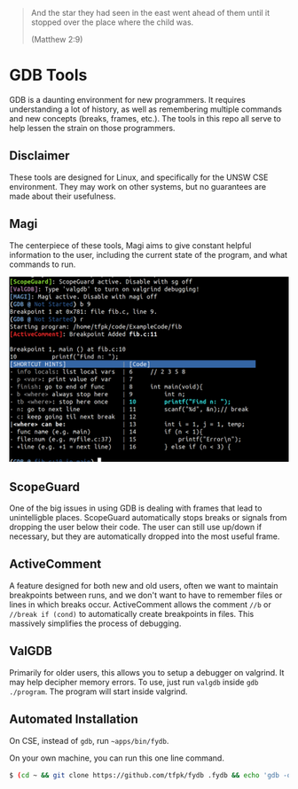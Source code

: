 > And the star they had seen in the east went ahead of them until it stopped over the place where the child was.
>
> (Matthew 2:9)

# GDB Tools

GDB is a daunting environment for new programmers. It requires understanding a lot of history, as well as remembering multiple commands and new concepts (breaks, frames, etc.).
The tools in this repo all serve to help lessen the strain on those programmers.

## Disclaimer

These tools are designed for Linux, and specifically for the UNSW CSE environment. They may work on other systems, but no guarantees are made about their usefulness.

## Magi

The centerpiece of these tools, Magi aims to give constant helpful information to the user, including the current state of the program, and what commands to run.

![Example](example.png)

## ScopeGuard

One of the big issues in using GDB is dealing with frames that lead to unintelligble places. ScopeGuard automatically stops breaks or signals from dropping the user below their code.
The user can still use up/down if necessary, but they are automatically dropped into the most useful frame.

## ActiveComment

A feature designed for both new and old users, often we want to maintain breakpoints between runs, and we don't want to have to remember files or lines in which breaks occur.
ActiveComment allows the comment `//b` or `//break if (cond)` to automatically create breakpoints in files. This massively simplifies the process of debugging.

## ValGDB

Primarily for older users, this allows you to setup a debugger on valgrind. It may help decipher memory errors.
To use, just run `valgdb` inside `gdb ./program`. The program will start inside valgrind.

## Automated Installation

On CSE, instead of `gdb`, run `~apps/bin/fydb`.

On your own machine, you can run this one line command.

``` bash
$ (cd ~ && git clone https://github.com/tfpk/fydb .fydb && echo 'gdb -q -nx -iex="source ~/.fydb/fydbinit"' >> ~/.bashrc && echo 'gdb -q -nx -iex="source ~/.fydb/fydbinit"' >> ~/.zshrc)
```

